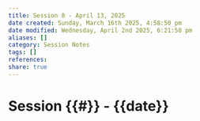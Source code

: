 ```yaml
---
title: Session 0 - April 13, 2025
date created: Sunday, March 16th 2025, 4:58:50 pm
date modified: Wednesday, April 2nd 2025, 6:21:50 pm
aliases: []
category: Session Notes
tags: []
references: 
share: true
---
```


# Session {{#}} - {{date}}
